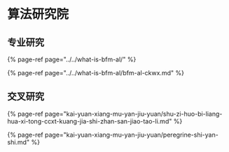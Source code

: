 # 算法研究院

## 专业研究

{% page-ref page="../../what-is-bfm-al/" %}

{% page-ref page="../../what-is-bfm-al/bfm-al-ckwx.md" %}

## 交叉研究

{% page-ref page="kai-yuan-xiang-mu-yan-jiu-yuan/shu-zi-huo-bi-liang-hua-xi-tong-ccxt-kuang-jia-shi-zhan-san-jiao-tao-li.md" %}

{% page-ref page="kai-yuan-xiang-mu-yan-jiu-yuan/peregrine-shi-yan-shi.md" %}

